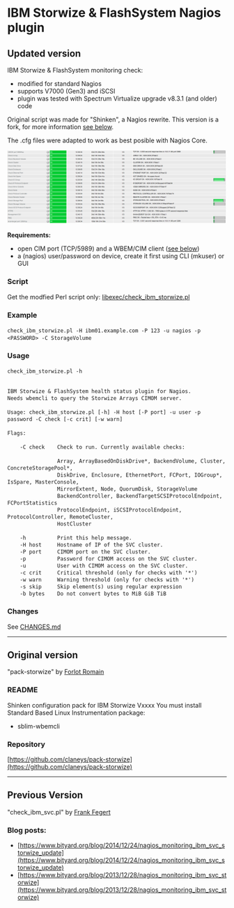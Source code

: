 # IBM Storwize & FlashSystem Nagios plugin

## Updated version

IBM Storwize & FlashSystem monitoring check:

- modified for standard Nagios
- supports V7000 (Gen3) and iSCSI
- plugin was tested with Spectrum Virtualize upgrade v8.3.1 (and older) code

Original script was made for "Shinken", a Nagios rewrite. This version is a fork, for more information [see below]( #Original-version).

The .cfg files were adapted to work as best posible with Nagios Core.

![Screenshot](screenshot.png)

**Requirements:**

- open CIM port (TCP/5989) and a WBEM/CIM client ([see below](#README))
- a (nagios) user/password on device, create it first using CLI (mkuser) or GUI

### Script

Get the modfied Perl script only: [libexec/check_ibm_storwize.pl](/libexec/check_ibm_storwize.pl)

### Example

`check_ibm_storwize.pl -H ibm01.example.com -P 123 -u nagios -p <PASSWORD> -C StorageVolume`

### Usage

`check_ibm_storwize.pl -h`

```

IBM Storwize & FlashSystem health status plugin for Nagios.
Needs wbemcli to query the Storwize Arrays CIMOM server.

Usage: check_ibm_storwize.pl [-h] -H host [-P port] -u user -p password -C check [-c crit] [-w warn]

Flags:

    -C check    Check to run. Currently available checks:

                Array, ArrayBasedOnDiskDrive*, BackendVolume, Cluster, ConcreteStoragePool*,
                DiskDrive, Enclosure, EthernetPort, FCPort, IOGroup*, IsSpare, MasterConsole,
                MirrorExtent, Node, QuorumDisk, StorageVolume
                BackendController, BackendTargetSCSIProtocolEndpoint, FCPortStatistics
                ProtocolEndpoint, iSCSIProtocolEndpoint, ProtocolController, RemoteCluster,
                HostCluster

    -h          Print this help message.
    -H host     Hostname of IP of the SVC cluster.
    -P port     CIMOM port on the SVC cluster.
    -p          Password for CIMOM access on the SVC cluster.
    -u          User with CIMOM access on the SVC cluster.
    -c crit     Critical threshold (only for checks with '*')
    -w warn     Warning threshold (only for checks with '*')
    -s skip     Skip element(s) using regular expression
    -b bytes    Do not convert bytes to MiB GiB TiB

```

### Changes

See [CHANGES.md](/CHANGES.md)

---

## Original version

"pack-storwize" by [Forlot Romain](https://github.com/claneys)

### README

Shinken configuration pack for IBM Storwize Vxxxx 
You must install Standard Based Linux Instrumentation package:
- sblim-wbemcli

### Repository

[https://github.com/claneys/pack-storwize](https://github.com/claneys/pack-storwize)

---

## Previous Version

"check_ibm_svc.pl" by [Frank Fegert](https://www.bityard.org/blog/about)

### Blog posts:

- [https://www.bityard.org/blog/2014/12/24/nagios_monitoring_ibm_svc_storwize_update](https://www.bityard.org/blog/2014/12/24/nagios_monitoring_ibm_svc_storwize_update)
- [https://www.bityard.org/blog/2013/12/28/nagios_monitoring_ibm_svc_storwize](https://www.bityard.org/blog/2013/12/28/nagios_monitoring_ibm_svc_storwize)

